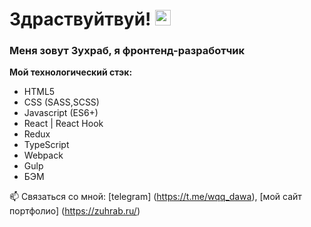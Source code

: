 # Здраствуйтвуй! <img src="https://static.tildacdn.com/tild3563-6638-4837-a464-393066313435/waving_hand_sign_102.gif" width="25px" >

### Меня зовут Зухраб, я фронтенд-разработчик

**Мой технологический стэк:**
* HTML5
* CSS (SASS,SCSS)
* Javascript (ES6+)
* React | React Hook
* Redux
* TypeScript
* Webpack
* Gulp
* БЭМ

📫 Связаться со мной: [telegram] (https://t.me/wqq_dawa), [мой сайт портфолио] (https://zuhrab.ru/)

<!--
**zuhrab98/zuhrab98** is a ✨ _special_ ✨ repository because its `README.md` (this file) appears on your GitHub profile.

Here are some ideas to get you started:

- 🔭 I’m currently working on ...
- 🌱 I’m currently learning ...
- 👯 I’m looking to collaborate on ...
- 🤔 I’m looking for help with ...
- 💬 Ask me about ...
- 📫 How to reach me: ...
- 😄 Pronouns: ...
- ⚡ Fun fact: ...
-->
